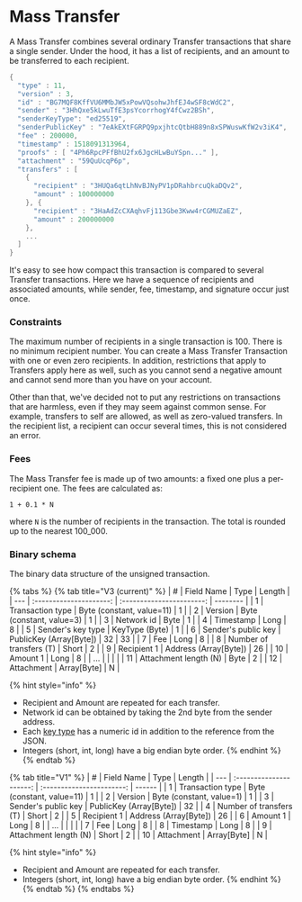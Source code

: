 # Mass Transfer

A Mass Transfer combines several ordinary Transfer transactions that share a single sender. Under the hood, it has a list of recipients, and an amount to be transferred to each recipient.

```cpp
{
  "type" : 11,
  "version" : 3,
  "id" : "BG7MQF8KffVU6MMbJW5xPowVQsohwJhfEJ4wSF8cWdC2",
  "sender" : "3HhQxe5kLwuTfE3psYcorrhogY4fCwz2BSh",
  "senderKeyType": "ed25519",
  "senderPublicKey" : "7eAkEXtFGRPQ9pxjhtcQtbH889n8xSPWuswKfW2v3iK4",
  "fee" : 200000,
  "timestamp" : 1518091313964,
  "proofs" : [ "4Ph6RpcPFfBhU2fx6JgcHLwBuYSpn..." ],
  "attachment" : "59QuUcqP6p",
  "transfers" : [
    {
      "recipient" : "3HUQa6qtLhNvBJNyPV1pDRahbrcuQkaDQv2",
      "amount" : 100000000
    }, {
      "recipient" : "3HaAdZcCXAqhvFj113Gbe3Kww4rCGMUZaEZ",
      "amount" : 200000000
    },
    ...
  ]
}
```

It's easy to see how compact this transaction is compared to several Transfer transactions. Here we have a sequence of recipients and associated amounts, while sender, fee, timestamp, and signature occur just once.

### Constraints

The maximum number of recipients in a single transaction is 100. There is no minimum recipient number. You can create a Mass Transfer Transaction with one or even zero recipients. In addition, restrictions that apply to Transfers apply here as well, such as you cannot send a negative amount and cannot send more than you have on your account.

Other than that, we've decided not to put any restrictions on transactions that are harmless, even if they may seem against common sense. For example, transfers to self are allowed, as well as zero-valued transfers. In the recipient list, a recipient can occur several times, this is not considered an error.

### Fees

The Mass Transfer fee is made up of two amounts: a fixed one plus a per-recipient one. The fees are calculated as:

```
1 + 0.1 * N
```

where `N` is the number of recipients in the transaction. The total is rounded up to the nearest 100\_000.

### Binary schema

The binary data structure of the unsigned transaction.

{% tabs %}
{% tab title="V3 (current)" %}
| #   |        Field Name       |            Type           | Length   |
| --- | :---------------------: | :-----------------------: | -------- |
| 1   |     Transaction type    | Byte (constant, value=11) | 1        |
| 2   |         Version         |  Byte (constant, value=3) | 1        |
| 3   |        Network id       |            Byte           | 1        |
| 4   |        Timestamp        |            Long           | 8        |
| 5   |    Sender's key type    |       KeyType (Byte)      | 1        |
| 6   |   Sender's public key   |  PublicKey (Array\[Byte]) | 32 \| 33 |
| 7   |           Fee           |            Long           | 8        |
| 8   | Number of transfers (T) |           Short           | 2        |
| 9   |       Recipient 1       |   Address (Array\[Byte])  | 26       |
| 10  |         Amount 1        |            Long           | 8        |
| ... |                         |                           |          |
| 11  |  Attachment length (N)  |            Byte           | 2        |
| 12  |        Attachment       |        Array\[Byte]       | N        |

{% hint style="info" %}
* Recipient and Amount are repeated for each transfer.
* Network id can be obtained by taking the 2nd byte from the sender address.
* Each [key type](../../accounts/#key-types) has a numeric id in addition to the reference from the JSON.
* Integers (short, int, long) have a big endian byte order.
{% endhint %}
{% endtab %}

{% tab title="V1" %}
| #   |        Field Name       |            Type           | Length |
| --- | :---------------------: | :-----------------------: | ------ |
| 1   |     Transaction type    | Byte (constant, value=11) | 1      |
| 2   |         Version         |  Byte (constant, value=1) | 1      |
| 3   |   Sender's public key   |  PublicKey (Array\[Byte]) | 32     |
| 4   | Number of transfers (T) |           Short           | 2      |
| 5   |       Recipient 1       |   Address (Array\[Byte])  | 26     |
| 6   |         Amount 1        |            Long           | 8      |
| ... |                         |                           |        |
| 7   |           Fee           |            Long           | 8      |
| 8   |        Timestamp        |            Long           | 8      |
| 9   |  Attachment length (N)  |           Short           | 2      |
| 10  |        Attachment       |        Array\[Byte]       | N      |

{% hint style="info" %}
* Recipient and Amount are repeated for each transfer.
* Integers (short, int, long) have a big endian byte order.
{% endhint %}
{% endtab %}
{% endtabs %}
